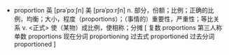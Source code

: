 - proportion
  英 [prəˈpɔːʃn]  美 [prəˈpɔːrʃn] 
  n. 部分，份额；比例；正确的比例，均衡；大小，程度（proportions）；（事情的）重要性，严重性；等比关系
  v. <正式> 使（某物）成比例，使相称；分摊
  [ 复数 proportions 第三人称单数 proportions 现在分词 proportioning 过去式 proportioned 过去分词 proportioned ]